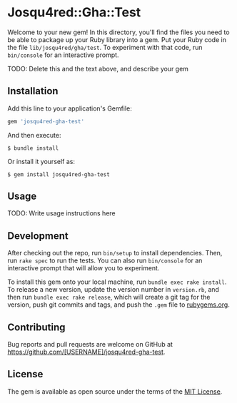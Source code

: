 # Josqu4red::Gha::Test

Welcome to your new gem! In this directory, you'll find the files you need to be able to package up your Ruby library into a gem. Put your Ruby code in the file `lib/josqu4red/gha/test`. To experiment with that code, run `bin/console` for an interactive prompt.

TODO: Delete this and the text above, and describe your gem

## Installation

Add this line to your application's Gemfile:

```ruby
gem 'josqu4red-gha-test'
```

And then execute:

    $ bundle install

Or install it yourself as:

    $ gem install josqu4red-gha-test

## Usage

TODO: Write usage instructions here

## Development

After checking out the repo, run `bin/setup` to install dependencies. Then, run `rake spec` to run the tests. You can also run `bin/console` for an interactive prompt that will allow you to experiment.

To install this gem onto your local machine, run `bundle exec rake install`. To release a new version, update the version number in `version.rb`, and then run `bundle exec rake release`, which will create a git tag for the version, push git commits and tags, and push the `.gem` file to [rubygems.org](https://rubygems.org).

## Contributing

Bug reports and pull requests are welcome on GitHub at https://github.com/[USERNAME]/josqu4red-gha-test.


## License

The gem is available as open source under the terms of the [MIT License](https://opensource.org/licenses/MIT).
